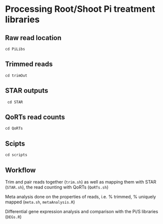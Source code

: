 # Processing Root/Shoot Pi treatment libraries

## Raw read location
```cd PiLibs```

## Trimmed reads
```cd trimOut```

## STAR outputs
``` cd STAR```

## QoRTs read counts
```cd QoRTs```

## Scipts
```cd scripts```

## Workflow
Trim and pair reads together (`trim.sh`) as well as mapping them with STAR (`STAR.sh`), the read counting with QoRTs (`QoRTs.sh`)

Meta analysis done on the properties of reads, i.e. % trimmed, % uniquely mapped (`meta.sh`, `metaAnalysis.R`)

Differential gene expression analysis and comparison with the Pi/S libraries (`DEGs.R`)
